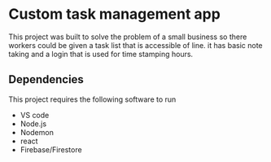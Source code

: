 # Custom task management app

This project was built to solve the problem of a small business so there workers could be given a task list
that is accessible of line. it has basic note taking and a login that is used for time stamping hours. 

## Dependencies 

This project requires the following software to run

* VS code
* Node.js
* Nodemon
* react
* Firebase/Firestore 
